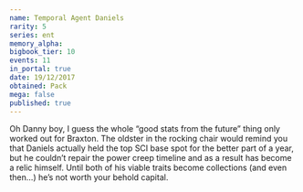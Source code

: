 ```yaml
---
name: Temporal Agent Daniels
rarity: 5
series: ent
memory_alpha:
bigbook_tier: 10
events: 11
in_portal: true
date: 19/12/2017
obtained: Pack
mega: false
published: true
---
```


Oh Danny boy, I guess the whole “good stats from the future” thing only worked out for Braxton. The oldster in the rocking chair would remind you that Daniels actually held the top SCI base spot for the better part of a year, but he couldn’t repair the power creep timeline and as a result has become a relic himself. Until both of his viable traits become collections (and even then…) he’s not worth your behold capital.
